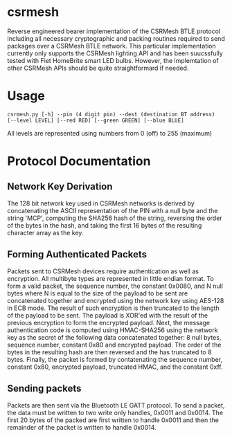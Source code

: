 # csrmesh
Reverse engineered bearer implementation of the CSRMesh BTLE protocol including all necessary cryptographic and packing routines required to send packages over a CSRMesh BTLE network. This particular implementation currently only supports the CSRMesh lighting API and has been suucssfully tested with Fiet HomeBrite smart LED bulbs. However, the implemtation of other CSRMesh APIs should be quite straightformard if needed.

# Usage
    csrmesh.py [-h] --pin (4 digit pin) --dest (destination BT address) 
    [--level LEVEL] [--red RED] [--green GREEN] [--blue BLUE]
All levels are represented using numbers from 0 (off) to 255 (maximum)

# Protocol Documentation
## Network Key Derivation
The 128 bit network key used in CSRMesh networks is derived by concatenating the ASCII representation of the PIN with a null byte and the string 'MCP', computing the SHA256 hash of the string, reversing the order of the bytes in the hash, and taking the first 16 bytes of the resulting character array as the key.

## Forming Authenticated Packets
Packets sent to CSRMesh devices require authentication as well as encryption. All multibyte types are represented in little endian format. To form a valid packet, the sequence number, the constant 0x0080, and N null bytes where N is equal to the size of the payload to be sent are concatenated together and encrypted using the network key using AES-128 in ECB mode. The result of such encryption is then truncated to the length of the payload to be sent. The payload is XOR'ed with the result of the previous encryption to form the encrypted payload. Next, the message authentication code is computed using HMAC-SHA256 using the network key as the secret of the following data concatenated together: 8 null bytes, sequence number, constant 0x80 and encrypted payload. The order of the bytes in the resulting hash are then reversed and the has truncated to 8 bytes. Finally, the packet is formed by contatenating the sequence number, constant 0x80, encrypted payload, truncated HMAC, and the constant 0xff.

## Sending packets
Packets are then sent via the Bluetooth LE GATT protocol. To send a packet, the data must be written to two write only handles, 0x0011 and 0x0014. The first 20 bytes of the packed are first written to handle 0x0011 and then the remainder of the packet is written to handle 0x0014.
